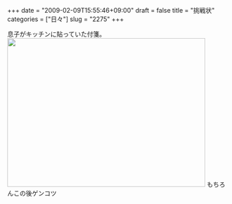 +++
date = "2009-02-09T15:55:46+09:00"
draft = false
title = "挑戦状"
categories = ["日々"]
slug = "2275"
+++

息子がキッチンに貼っていた付箋。
<img src="http://ieiriblog.img.jugem.jp/20090209_529380.jpg" width="450" height="338" alt="" class="pict" />
もちろんこの後ゲンコツ
